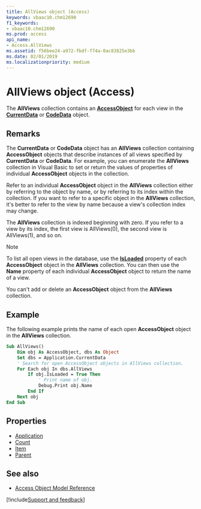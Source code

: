 ```yaml
---
title: AllViews object (Access)
keywords: vbaac10.chm12690
f1_keywords:
- vbaac10.chm12690
ms.prod: access
api_name:
- Access.AllViews
ms.assetid: f56bee24-a972-fbdf-f74a-0ac83825e3bb
ms.date: 02/01/2019
ms.localizationpriority: medium
---
```



# AllViews object (Access)

The **AllViews** collection contains an **[AccessObject](Access.AccessObject.md)** for each view in the **[CurrentData](Access.CurrentData.md)** or **[CodeData](Access.CodeData.md)** object.


## Remarks

The **CurrentData** or **CodeData** object has an **AllViews** collection containing **AccessObject** objects that describe instances of all views specified by **CurrentData** or **CodeData**. For example, you can enumerate the **AllViews** collection in Visual Basic to set or return the values of properties of individual **AccessObject** objects in the collection.

Refer to an individual **AccessObject** object in the **AllViews** collection either by referring to the object by name, or by referring to its index within the collection. If you want to refer to a specific object in the **AllViews** collection, it's better to refer to the view by name because a view's collection index may change.

The **AllViews** collection is indexed beginning with zero. If you refer to a view by its index, the first view is AllViews(0), the second view is AllViews(1), and so on.

> [!NOTE] 
> To list all open views in the database, use the **[IsLoaded](Access.AccessObject.IsLoaded.md)** property of each **AccessObject** object in the **AllViews** collection. You can then use the **Name** property of each individual **AccessObject** object to return the name of a view.

You can't add or delete an **AccessObject** object from the **AllViews** collection.


## Example

The following example prints the name of each open **AccessObject** object in the **AllViews** collection.


```vb
Sub AllViews() 
    Dim obj As AccessObject, dbs As Object 
    Set dbs = Application.CurrentData 
    ' Search for open AccessObject objects in AllViews collection. 
    For Each obj In dbs.AllViews 
        If obj.IsLoaded = True Then 
            ' Print name of obj. 
            Debug.Print obj.Name 
        End If 
    Next obj 
End Sub
```


## Properties

- [Application](Access.AllViews.Application.md)
- [Count](Access.AllViews.Count.md)
- [Item](Access.AllViews.Item.md)
- [Parent](Access.AllViews.Parent.md)

## See also

- [Access Object Model Reference](overview/Access/object-model.md)

[!include[Support and feedback](~/includes/feedback-boilerplate.md)]